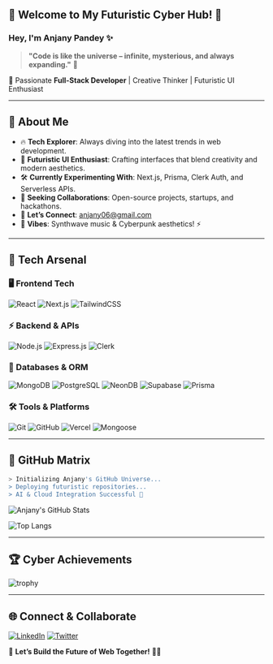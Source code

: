 ## 🚀 Welcome to My Futuristic Cyber Hub! 🌌

### Hey, I'm **Anjany Pandey** ✨

> **"Code is like the universe – infinite, mysterious, and always expanding."** 🌠

🎯 Passionate **Full-Stack Developer** | Creative Thinker | Futuristic UI Enthusiast

---

## 🤖 About Me
- 🔥 **Tech Explorer**: Always diving into the latest trends in web development.
- 🎨 **Futuristic UI Enthusiast**: Crafting interfaces that blend creativity and modern aesthetics.
- 🛠️ **Currently Experimenting With**: Next.js, Prisma, Clerk Auth, and Serverless APIs.
- 🤝 **Seeking Collaborations**: Open-source projects, startups, and hackathons.
- 📩 **Let’s Connect**: [anjany06@gmail.com](mailto:anjany06@gmail.com)
- 🎵 **Vibes**: Synthwave music & Cyberpunk aesthetics! ⚡

---

## 🚀 Tech Arsenal

### 🖥️ Frontend Tech
![React](https://img.shields.io/badge/-React-1a1a2e?style=for-the-badge&logo=react&logoColor=61DAFB)
![Next.js](https://img.shields.io/badge/-Next.js-1a1a2e?style=for-the-badge&logo=next.js&logoColor=white)
![TailwindCSS](https://img.shields.io/badge/-TailwindCSS-1a1a2e?style=for-the-badge&logo=tailwind-css&logoColor=38B2AC)

### ⚡ Backend & APIs
![Node.js](https://img.shields.io/badge/-Node.js-1a1a2e?style=for-the-badge&logo=node.js&logoColor=339933)
![Express.js](https://img.shields.io/badge/-Express.js-1a1a2e?style=for-the-badge&logo=express&logoColor=white)
![Clerk](https://img.shields.io/badge/-Clerk-1a1a2e?style=for-the-badge&logo=clerk&logoColor=white)

### 📂 Databases & ORM
![MongoDB](https://img.shields.io/badge/-MongoDB-1a1a2e?style=for-the-badge&logo=mongodb&logoColor=47A248)
![PostgreSQL](https://img.shields.io/badge/-PostgreSQL-1a1a2e?style=for-the-badge&logo=postgresql&logoColor=336791)
![NeonDB](https://img.shields.io/badge/-NeonDB-1a1a2e?style=for-the-badge&logo=neondb&logoColor=white)
![Supabase](https://img.shields.io/badge/-Supabase-1a1a2e?style=for-the-badge&logo=supabase&logoColor=3ECF8E)
![Prisma](https://img.shields.io/badge/-Prisma-1a1a2e?style=for-the-badge&logo=prisma&logoColor=white)

### 🛠️ Tools & Platforms
![Git](https://img.shields.io/badge/-Git-1a1a2e?style=for-the-badge&logo=git&logoColor=F05032)
![GitHub](https://img.shields.io/badge/-GitHub-1a1a2e?style=for-the-badge&logo=github&logoColor=white)
![Vercel](https://img.shields.io/badge/-Vercel-1a1a2e?style=for-the-badge&logo=vercel&logoColor=white)
![Mongoose](https://img.shields.io/badge/-Mongoose-1a1a2e?style=for-the-badge&logo=mongoose&logoColor=red)

---

## 🌌 GitHub Matrix
```bash
> Initializing Anjany's GitHub Universe...
> Deploying futuristic repositories...
> AI & Cloud Integration Successful 🚀
```

![Anjany's GitHub Stats](https://github-readme-stats.vercel.app/api?username=anjany06&show_icons=true&theme=vision-friendly-dark&hide_border=true)

![Top Langs](https://github-readme-stats.vercel.app/api/top-langs/?username=anjany06&layout=compact&theme=vision-friendly-dark)

---

## 🏆 Cyber Achievements
![trophy](https://github-profile-trophy.vercel.app/?username=anjany06&theme=onedark&no-bg=true&no-frame=true)

---

## 🌐 Connect & Collaborate
[![LinkedIn](https://img.shields.io/badge/-LinkedIn-1a1a2e?style=for-the-badge&logo=linkedin&logoColor=0077B5)](https://www.linkedin.com/in/anjany06)
[![Twitter](https://img.shields.io/badge/-Twitter-1a1a2e?style=for-the-badge&logo=twitter&logoColor=1DA1F2)](https://twitter.com/anjany06)

🚀 **Let’s Build the Future of Web Together!** 🤖✨

